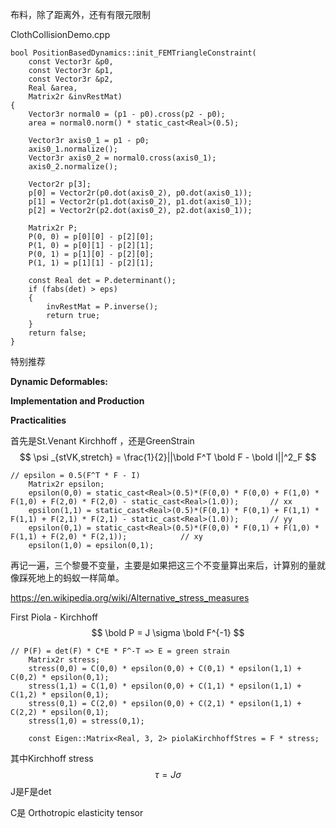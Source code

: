 布料，除了距离外，还有有限元限制

ClothCollisionDemo.cpp

```
bool PositionBasedDynamics::init_FEMTriangleConstraint(	
	const Vector3r &p0,
	const Vector3r &p1,
	const Vector3r &p2,
	Real &area, 
	Matrix2r &invRestMat)
{
	Vector3r normal0 = (p1 - p0).cross(p2 - p0);
	area = normal0.norm() * static_cast<Real>(0.5);

	Vector3r axis0_1 = p1 - p0;
	axis0_1.normalize();
	Vector3r axis0_2 = normal0.cross(axis0_1);
	axis0_2.normalize();

	Vector2r p[3];
	p[0] = Vector2r(p0.dot(axis0_2), p0.dot(axis0_1));
	p[1] = Vector2r(p1.dot(axis0_2), p1.dot(axis0_1));
	p[2] = Vector2r(p2.dot(axis0_2), p2.dot(axis0_1));

	Matrix2r P;
	P(0, 0) = p[0][0] - p[2][0];
	P(1, 0) = p[0][1] - p[2][1];
	P(0, 1) = p[1][0] - p[2][0];
	P(1, 1) = p[1][1] - p[2][1];

	const Real det = P.determinant();
	if (fabs(det) > eps)
	{
		invRestMat = P.inverse();
		return true;
	}
	return false;
}
```

特别推荐

**Dynamic Deformables:**

**Implementation and Production**

**Practicalities**

首先是St.Venant Kirchhoff ，还是GreenStrain
$$
\psi _{stVK,stretch} = \frac{1}{2}||\bold F^T \bold F - \bold I||^2_F
$$

```
// epsilon = 0.5(F^T * F - I)
	Matrix2r epsilon;
	epsilon(0,0) = static_cast<Real>(0.5)*(F(0,0) * F(0,0) + F(1,0) * F(1,0) + F(2,0) * F(2,0) - static_cast<Real>(1.0));		// xx
	epsilon(1,1) = static_cast<Real>(0.5)*(F(0,1) * F(0,1) + F(1,1) * F(1,1) + F(2,1) * F(2,1) - static_cast<Real>(1.0));		// yy
	epsilon(0,1) = static_cast<Real>(0.5)*(F(0,0) * F(0,1) + F(1,0) * F(1,1) + F(2,0) * F(2,1));			// xy
	epsilon(1,0) = epsilon(0,1);
```

再记一遍，三个黎曼不变量，主要是如果把这三个不变量算出来后，计算别的量就像踩死地上的蚂蚁一样简单。

https://en.wikipedia.org/wiki/Alternative_stress_measures

First Piola - Kirchhoff
$$
\bold P = J \sigma \bold F^{-1}
$$

```
// P(F) = det(F) * C*E * F^-T => E = green strain
	Matrix2r stress;
	stress(0,0) = C(0,0) * epsilon(0,0) + C(0,1) * epsilon(1,1) + C(0,2) * epsilon(0,1);
	stress(1,1) = C(1,0) * epsilon(0,0) + C(1,1) * epsilon(1,1) + C(1,2) * epsilon(0,1);
	stress(0,1) = C(2,0) * epsilon(0,0) + C(2,1) * epsilon(1,1) + C(2,2) * epsilon(0,1);
	stress(1,0) = stress(0,1);

	const Eigen::Matrix<Real, 3, 2> piolaKirchhoffStres = F * stress;
```

其中Kirchhoff stress
$$
\tau = J \sigma
$$
J是F是det

C是 Orthotropic elasticity tensor

